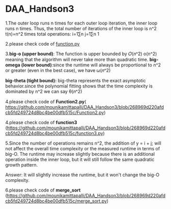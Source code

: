 # DAA_Handson3

1.The outer loop runs n times
for each outer loop iteration, the inner loop runs n times.
Thus, the total number of iterations of the inner loop is n^2
t(n)=n^2 times
total operations: i=1∑n j=1∑n 1


2.please check code of [function.py](https://github.com/mounikamittapalli/DAA_Handson3/blob/268969d220afdcb5fd249724d8bc4be00dfb515c/function.py)

3.**big-o (upper bound)**: The function is upper bounded by 𝑂(𝑛^2)
                        o(n^2) meaning that the algorithm will never take more than quadratic time.
**big-omega (lower bound)**:since the runtime will always be proportional to n^2 or greater (even in the best case),
                        we have ω(𝑛^2)

**big-theta (tight bound):** big-theta represents the exact asymptotic behavior.since the polynomial fitting shows that the time complexity is dominated 
                         by n^2
                         we can say θ(𝑛^2)

4.please check code of  **Function2.py**(
https://github.com/mounikamittapalli/DAA_Handson3/blob/268969d220afdcb5fd249724d8bc4be00dfb515c/Function2.py)

4.please check code of **function3**
(https://github.com/mounikamittapalli/DAA_Handson3/blob/268969d220afdcb5fd249724d8bc4be00dfb515c/function3.py)

5.Since the number of operations remains n^2, the addition of y = i + j; will not affect the overall time complexity or the measured runtime in terms of big-O. The runtime may increase slightly because there is an additional operation inside the inner loop, but it will still follow the same quadratic growth pattern.

Answer: It will slightly increase the runtime, but it won't change the big-O complexity.

6.please check code of **merge_sort**
(https://github.com/mounikamittapalli/DAA_Handson3/blob/268969d220afdcb5fd249724d8bc4be00dfb515c/merge_sort.py)


